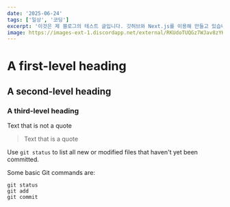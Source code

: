 ```yaml
---
date: '2025-06-24'
tags: ['일상', '코딩']
excerpt: '이것은 제 블로그의 테스트 글입니다. 깃허브와 Next.js를 이용해 만들고 있습니다.'
image: https://images-ext-1.discordapp.net/external/RKUdoTUQGz7WJav8zYHFTKdLxst3aF-YcEDY02TvLEU/%3Fwidth%3D160%26height%3D160/https/images-ext-1.discordapp.net/external/tyKYii-v19en4lIHJwTHGZcHfVHV_XMNjWVOKR1B2O8/https/cdn.discordapp.com/emojis/1322252776620687372.gif?width=160&height=160
---
```


# A first-level heading
## A second-level heading
### A third-level heading

Text that is not a quote

> Text that is a quote

Use `git status` to list all new or modified files that haven't yet been committed.

Some basic Git commands are:
```
git status
git add
git commit
```
